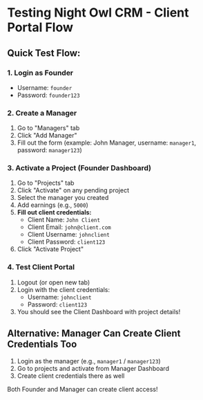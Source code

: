 # Testing Night Owl CRM - Client Portal Flow

## Quick Test Flow:

### 1. Login as Founder
- Username: `founder`
- Password: `founder123`

### 2. Create a Manager
1. Go to "Managers" tab
2. Click "Add Manager"
3. Fill out the form (example: John Manager, username: `manager1`, password: `manager123`)

### 3. Activate a Project (Founder Dashboard)
1. Go to "Projects" tab
2. Click "Activate" on any pending project
3. Select the manager you created
4. Add earnings (e.g., `5000`)
5. **Fill out client credentials:**
   - Client Name: `John Client`
   - Client Email: `john@client.com`
   - Client Username: `johnclient`
   - Client Password: `client123`
6. Click "Activate Project"

### 4. Test Client Portal
1. Logout (or open new tab)
2. Login with the client credentials:
   - Username: `johnclient`
   - Password: `client123`
3. You should see the Client Dashboard with project details!

## Alternative: Manager Can Create Client Credentials Too
1. Login as the manager (e.g., `manager1` / `manager123`)
2. Go to projects and activate from Manager Dashboard
3. Create client credentials there as well

Both Founder and Manager can create client access!